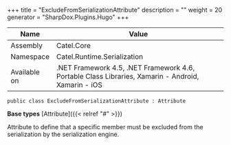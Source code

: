 

+++
title = "ExcludeFromSerializationAttribute" 
description = ""
weight = 20
generator = "SharpDox.Plugins.Hugo"
+++

Name|Value
---|---
Assembly|Catel.Core
Namespace|Catel.Runtime.Serialization
Available on|.NET Framework 4.5, .NET Framework 4.6, Portable Class Libraries, Xamarin - Android, Xamarin - iOS

```
public class ExcludeFromSerializationAttribute : Attribute
```

**Base types**
[Attribute]({{< relref "#" >}})

Attribute to define that a specific member must be excluded from the serialization by the serialization engine.

